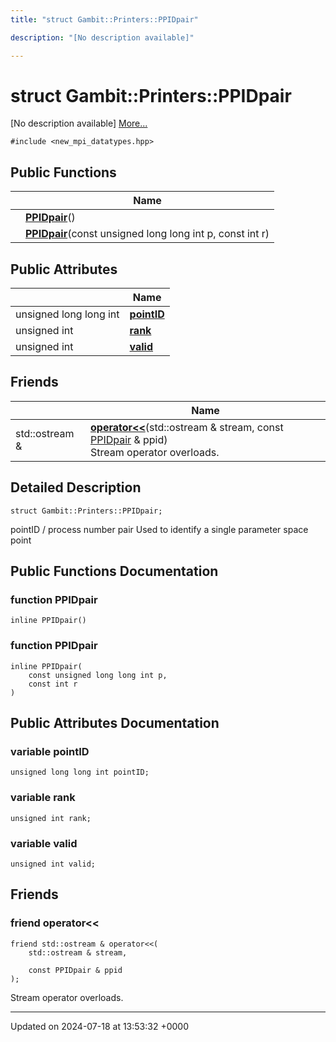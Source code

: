 ```yaml
---
title: "struct Gambit::Printers::PPIDpair"

description: "[No description available]"

---
```


# struct Gambit::Printers::PPIDpair



[No description available] [More...](#detailed-description)


`#include <new_mpi_datatypes.hpp>`

## Public Functions

|                | Name           |
| -------------- | -------------- |
| | **[PPIDpair](/documentation/code/classes/structgambit_1_1printers_1_1ppidpair/#function-ppidpair)**() |
| | **[PPIDpair](/documentation/code/classes/structgambit_1_1printers_1_1ppidpair/#function-ppidpair)**(const unsigned long long int p, const int r) |

## Public Attributes

|                | Name           |
| -------------- | -------------- |
| unsigned long long int | **[pointID](/documentation/code/classes/structgambit_1_1printers_1_1ppidpair/#variable-pointid)**  |
| unsigned int | **[rank](/documentation/code/classes/structgambit_1_1printers_1_1ppidpair/#variable-rank)**  |
| unsigned int | **[valid](/documentation/code/classes/structgambit_1_1printers_1_1ppidpair/#variable-valid)**  |

## Friends

|                | Name           |
| -------------- | -------------- |
| std::ostream & | **[operator<<](/documentation/code/classes/structgambit_1_1printers_1_1ppidpair/#friend-operator)**(std::ostream & stream, const [PPIDpair](/documentation/code/classes/structgambit_1_1printers_1_1ppidpair/) & ppid) <br>Stream operator overloads.  |

## Detailed Description

```
struct Gambit::Printers::PPIDpair;
```


pointID / process number pair Used to identify a single parameter space point 

## Public Functions Documentation

### function PPIDpair

```
inline PPIDpair()
```


### function PPIDpair

```
inline PPIDpair(
    const unsigned long long int p,
    const int r
)
```


## Public Attributes Documentation

### variable pointID

```
unsigned long long int pointID;
```


### variable rank

```
unsigned int rank;
```


### variable valid

```
unsigned int valid;
```


## Friends

### friend operator<<

```
friend std::ostream & operator<<(
    std::ostream & stream,

    const PPIDpair & ppid
);
```

Stream operator overloads. 

-------------------------------

Updated on 2024-07-18 at 13:53:32 +0000
